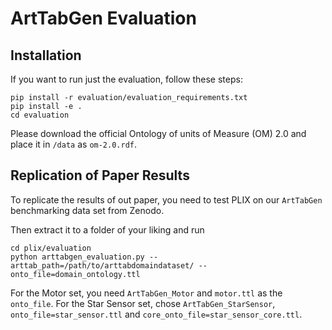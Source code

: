 # ArtTabGen Evaluation

## Installation

If you want to run just the evaluation, follow these steps:

````commandline
pip install -r evaluation/evaluation_requirements.txt
pip install -e .
cd evaluation
````

Please download the official Ontology of units of Measure (OM) 2.0 and place it in `/data` as `om-2.0.rdf`.

## Replication of Paper Results

To replicate the results of out paper, you need to test PLIX on our `ArtTabGen` benchmarking data set from Zenodo.

Then extract it to a folder of your liking and run

````commandline
cd plix/evaluation
python arttabgen_evaluation.py --arttab_path=/path/to/arttabdomaindataset/ --onto_file=domain_ontology.ttl 
````

For the Motor set, you need `ArtTabGen_Motor` and `motor.ttl` as the `onto_file`. For the Star Sensor set, chose
`ArtTabGen_StarSensor`, `onto_file=star_sensor.ttl` and `core_onto_file=star_sensor_core.ttl`. 
